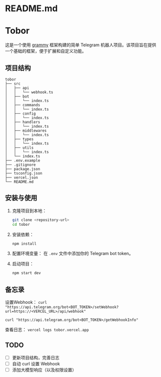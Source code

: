 # README.md

# Tobor

这是一个使用 [grammy](https://grammy.dev/zh/) 框架构建的简单 Telegram 机器人项目。该项目旨在提供一个基础的框架，便于扩展和自定义功能。

## 项目结构

```
tobor
├── src
│   ├── api
│   │   └── webhook.ts
│   ├── bot
│   │   └── index.ts
│   ├── commands
│   │   └── index.ts
│   ├── config
│   │   └── index.ts
│   ├── handlers
│   │   └── index.ts
│   ├── middlewares
│   │   └── index.ts
│   ├── types
│   │   └── index.ts
│   ├── utils
│   │   └── index.ts
│   └── index.ts
├── .env.example
├── .gitignore
├── package.json
├── tsconfig.json
├── vercel.json
└── README.md
```

## 安装与使用

1. 克隆项目到本地：
   ```bash
   git clone <repository-url>
   cd tobor
   ```

2. 安装依赖：
   ```bash
   npm install
   ```

3. 配置环境变量：
   在 `.env` 文件中添加你的 Telegram bot token。

4. 启动项目：
   ```bash
   npm start dev
   ```

## 备忘录

设置Webhook：
`curl "https://api.telegram.org/bot<BOT_TOKEN>/setWebhook?url=https://<VERCEL_URL>/api/webhook"`

`curl "https://api.telegram.org/bot<BOT_TOKEN>/getWebhookInfo" `

查看日志：
`vercel logs tobor.vercel.app`

## TODO

- [ ] 更新项目结构，完善日志
- [ ] 自动 curl 设置 Webhook
- [ ] 添加大模型响应（以及权限设置）